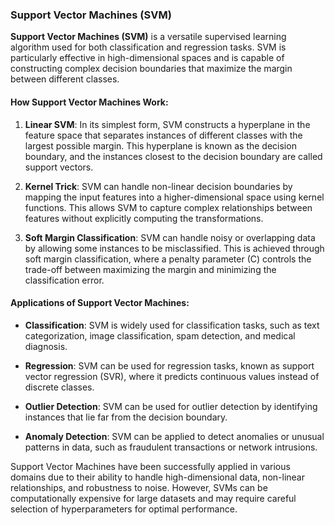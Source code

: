 ### Support Vector Machines (SVM)

**Support Vector Machines (SVM)** is a versatile supervised learning algorithm used for both classification and regression tasks. SVM is particularly effective in high-dimensional spaces and is capable of constructing complex decision boundaries that maximize the margin between different classes.

#### How Support Vector Machines Work:

1. **Linear SVM**:
   In its simplest form, SVM constructs a hyperplane in the feature space that separates instances of different classes with the largest possible margin. This hyperplane is known as the decision boundary, and the instances closest to the decision boundary are called support vectors.

2. **Kernel Trick**:
   SVM can handle non-linear decision boundaries by mapping the input features into a higher-dimensional space using kernel functions. This allows SVM to capture complex relationships between features without explicitly computing the transformations.

3. **Soft Margin Classification**:
   SVM can handle noisy or overlapping data by allowing some instances to be misclassified. This is achieved through soft margin classification, where a penalty parameter (C) controls the trade-off between maximizing the margin and minimizing the classification error.

#### Applications of Support Vector Machines:

- **Classification**: SVM is widely used for classification tasks, such as text categorization, image classification, spam detection, and medical diagnosis.

- **Regression**: SVM can be used for regression tasks, known as support vector regression (SVR), where it predicts continuous values instead of discrete classes.

- **Outlier Detection**: SVM can be used for outlier detection by identifying instances that lie far from the decision boundary.

- **Anomaly Detection**: SVM can be applied to detect anomalies or unusual patterns in data, such as fraudulent transactions or network intrusions.

Support Vector Machines have been successfully applied in various domains due to their ability to handle high-dimensional data, non-linear relationships, and robustness to noise. However, SVMs can be computationally expensive for large datasets and may require careful selection of hyperparameters for optimal performance.
